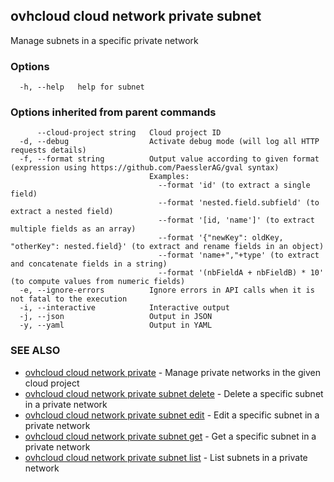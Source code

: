 ## ovhcloud cloud network private subnet

Manage subnets in a specific private network

### Options

```
  -h, --help   help for subnet
```

### Options inherited from parent commands

```
      --cloud-project string   Cloud project ID
  -d, --debug                  Activate debug mode (will log all HTTP requests details)
  -f, --format string          Output value according to given format (expression using https://github.com/PaesslerAG/gval syntax)
                               Examples:
                                 --format 'id' (to extract a single field)
                                 --format 'nested.field.subfield' (to extract a nested field)
                                 --format '[id, 'name']' (to extract multiple fields as an array)
                                 --format '{"newKey": oldKey, "otherKey": nested.field}' (to extract and rename fields in an object)
                                 --format 'name+","+type' (to extract and concatenate fields in a string)
                                 --format '(nbFieldA + nbFieldB) * 10' (to compute values from numeric fields)
  -e, --ignore-errors          Ignore errors in API calls when it is not fatal to the execution
  -i, --interactive            Interactive output
  -j, --json                   Output in JSON
  -y, --yaml                   Output in YAML
```

### SEE ALSO

* [ovhcloud cloud network private](ovhcloud_cloud_network_private.md)	 - Manage private networks in the given cloud project
* [ovhcloud cloud network private subnet delete](ovhcloud_cloud_network_private_subnet_delete.md)	 - Delete a specific subnet in a private network
* [ovhcloud cloud network private subnet edit](ovhcloud_cloud_network_private_subnet_edit.md)	 - Edit a specific subnet in a private network
* [ovhcloud cloud network private subnet get](ovhcloud_cloud_network_private_subnet_get.md)	 - Get a specific subnet in a private network
* [ovhcloud cloud network private subnet list](ovhcloud_cloud_network_private_subnet_list.md)	 - List subnets in a private network

